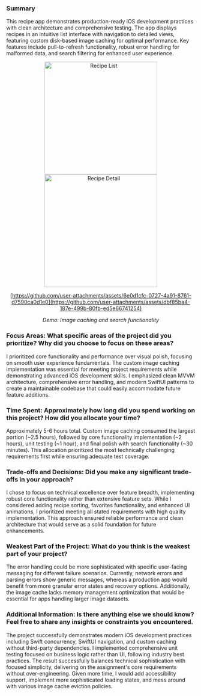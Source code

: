 ### Summary
This recipe app demonstrates production-ready iOS development practices with clean architecture and comprehensive testing. The app displays recipes in an intuitive list interface with navigation to detailed views, 
featuring custom disk-based image caching for optimal performance. Key features include pull-to-refresh functionality, robust error handling for malformed data, and search filtering for enhanced user experience.
<div align="center">
  <img src="https://github.com/user-attachments/assets/c22fa24e-c805-4316-be97-0c29abaf1c2f" alt="Recipe List" width="300">
  <img src="https://github.com/user-attachments/assets/e917150b-785c-4eaf-af43-250053bc73bf" alt="Recipe Detail" width="300">
</div>

<div align="center">
  
[https://github.com/user-attachments/assets/6e0d1cfc-0727-4a91-8761-d7590ca0d1e0](https://github.com/user-attachments/assets/dbf85ba4-187e-499b-80fb-ed5e66741254)

*Demo: Image caching and search functionality*
</div>

### Focus Areas: What specific areas of the project did you prioritize? Why did you choose to focus on these areas?
I prioritized core functionality and performance over visual polish, focusing on smooth user experience fundamentals. The custom image caching implementation was essential for meeting project requirements while 
demonstrating advanced iOS development skills. I emphasized clean MVVM architecture, comprehensive error handling, and modern SwiftUI patterns to create a maintainable codebase that could easily accommodate 
future feature additions.

### Time Spent: Approximately how long did you spend working on this project? How did you allocate your time?
Approximately 5-6 hours total. Custom image caching consumed the largest portion (~2.5 hours), followed by core functionality implementation (~2 hours), unit testing (~1 hour), and final polish with search 
functionality (~30 minutes). This allocation prioritized the most technically challenging requirements first while ensuring adequate test coverage.

### Trade-offs and Decisions: Did you make any significant trade-offs in your approach?
I chose to focus on technical excellence over feature breadth, implementing robust core functionality rather than extensive feature sets. While I considered adding recipe sorting, favorites functionality,
and enhanced UI animations, I prioritized meeting all stated requirements with high quality implementation. This approach ensured reliable performance and clean architecture that would serve as a solid 
foundation for future enhancements.

### Weakest Part of the Project: What do you think is the weakest part of your project?
The error handling could be more sophisticated with specific user-facing messaging for different failure scenarios. Currently, network errors and parsing errors show generic messages, whereas a production app 
would benefit from more granular error states and recovery options. Additionally, the image cache lacks memory management optimization that would be essential for apps handling larger image datasets.

### Additional Information: Is there anything else we should know? Feel free to share any insights or constraints you encountered.
The project successfully demonstrates modern iOS development practices including Swift concurrency, SwiftUI navigation, and custom caching without third-party dependencies. I implemented comprehensive unit 
testing focused on business logic rather than UI, following industry best practices. The result successfully balances technical sophistication with focused simplicity, delivering on the assignment's core requirements without over-engineering. Given more time, I would add accessibility support, implement more sophisticated loading states, and mess around with various 
image cache eviction policies.
